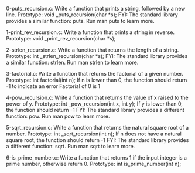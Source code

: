 0-puts_recursion.c: Write a function that prints a string, followed by a new line.
Prototype: void _puts_recursion(char *s);
FYI: The standard library provides a similar function: puts. Run man puts to learn more.


1-print_rev_recursion.c: Write a function that prints a string in reverse.
Prototype: void _print_rev_recursion(char *s);


2-strlen_recursion.c: Write a function that returns the length of a string.
Prototype: int _strlen_recursion(char *s);
FYI: The standard library provides a similar function: strlen. Run man strlen to learn more.


3-factorial.c: Write a function that returns the factorial of a given number.
Prototype: int factorial(int n);
If n is lower than 0, the function should return -1 to indicate an error
Factorial of 0 is 1


4-pow_recursion.c: Write a function that returns the value of x raised to the power of y.
Prototype: int _pow_recursion(int x, int y);
If y is lower than 0, the function should return -1
FYI: The standard library provides a different function: pow. Run man pow to learn more.


5-sqrt_recursion.c: Write a function that returns the natural square root of a number.
Prototype: int _sqrt_recursion(int n);
If n does not have a natural square root, the function should return -1
FYI: The standard library provides a different function: sqrt. Run man sqrt to learn more.


6-is_prime_number.c: Write a function that returns 1 if the input integer is a prime number, otherwise return 0.
Prototype: int is_prime_number(int n);
